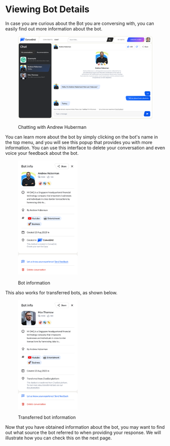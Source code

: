 # Viewing Bot Details

In case you are curious about the Bot you are conversing with, you can easily find out more information about the bot.

<figure><img src="../.gitbook/assets/image (2).png" alt=""><figcaption><p>Chatting with Andrew Huberman</p></figcaption></figure>

You can learn more about the bot by simply clicking on the bot's name in the top menu, and you will see this popup that provides you with more information. You can use this interface to delete your conversation and even voice your feedback about the bot.

<figure><img src="../.gitbook/assets/image (12).png" alt="" width="188"><figcaption><p>Bot information</p></figcaption></figure>

This also works for transferred bots, as shown below.

<figure><img src="../.gitbook/assets/image (14).png" alt="" width="188"><figcaption><p>Transferred bot information</p></figcaption></figure>



Now that you have obtained information about the bot, you may want to find out what source the bot referred to when providing your response. We will illustrate how you can check this on the next page.
